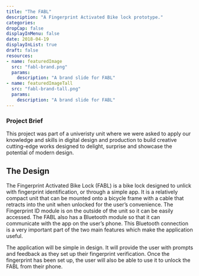 ```yaml
---
title: "The FABL"
description: "A Fingerprint Activated Bike lock prototype."
categories: 
dropCap: false
displayInMenu: false
date: 2018-04-19
displayInList: true
draft: false
resources:
- name: featuredImage
  src: "fabl-brand.png"
  params:
    description: "A brand slide for FABL"
- name: featuredImageTall
  src: "fabl-brand-tall.png"
  params:
    description: "A brand slide for FABL"
---
```


### Project Brief
This project was part of a univeristy unit where we were asked to apply our knowledge and skills in digital design and production to build creative cutting-edge works designed to delight, surprise and showcase the potential of modern design.


## The Design
The Fingerprint Activated Bike Lock (FABL) is a bike lock designed to unlick with fingerprint identification, or through a simple app. It is a relatively compact unit that can be mounted onto a bicycle frame with a cable that retracts into the unit when unlocked for the user’s convenience. The Fingerprint ID module is on the outside of the unit so it can be easily accessed. 
The FABL also has a Bluetooth module so that it can communicate with the app on the user’s phone. This Bluetooth connection is a very important part of the two main features which make the application useful.

The application will be simple in design. It will provide the user with prompts and feedback as they set up their fingerprint verification. Once the fingerprint has been set up, the user will also be able to use it to unlock the FABL from their phone. 
